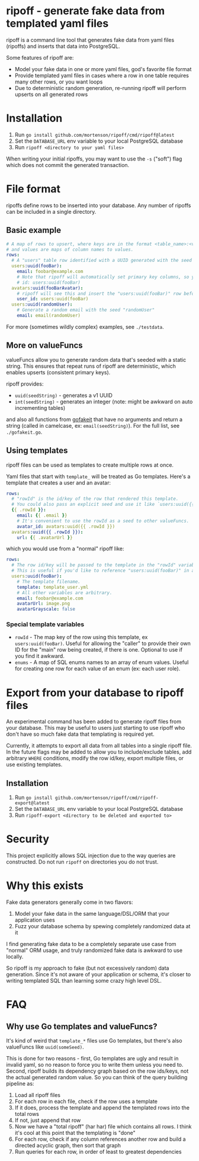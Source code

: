 # ripoff - generate fake data from templated yaml files

ripoff is a command line tool that generates fake data from yaml files (ripoffs) and inserts that data into PostgreSQL.

Some features of ripoff are:

- Model your fake data in one or more yaml files, god's favorite file format
- Provide templated yaml files in cases where a row in one table requires many other rows, or you want loops
- Due to deterministic random generation, re-running ripoff will perform upserts on all generated rows

# Installation

1. Run `go install github.com/mortenson/ripoff/cmd/ripoff@latest`
2. Set the `DATABASE_URL` env variable to your local PostgreSQL database
3. Run `ripoff <directory to your yaml files>`

When writing your initial ripoffs, you may want to use the `-s` ("soft") flag which does not commit the generated transaction.

# File format

ripoffs define rows to be inserted into your database. Any number of ripoffs can be included in a single directory.

## Basic example

```yaml
# A map of rows to upsert, where keys are in the format <table_name>:<valueFunc>(<seed>),
# and values are maps of column names to values.
rows:
  # A "users" table row identified with a UUID generated with the seed "fooBar"
  users:uuid(fooBar):
    email: foobar@example.com
    # Note that ripoff will automatically set primary key columns, so you don't need to add:
    # id: users:uuid(fooBar)
  avatars:uuid(fooBarAvatar):
    # ripoff will see this and insert the "users:uuid(fooBar)" row before this row
    user_id: users:uuid(fooBar)
  users:uuid(randomUser):
    # Generate a random email with the seed "randomUser"
    email: email(randomUser)
```

For more (sometimes wildly complex) examples, see `./testdata`.

## More on valueFuncs

valueFuncs allow you to generate random data that's seeded with a static string. This ensures that repeat runs of ripoff are deterministic, which enables upserts (consistent primary keys).

ripoff provides:

- `uuid(seedString)` - generates a v1 UUID
- `int(seedString)` - generates an integer (note: might be awkward on auto incrementing tables)

and also all functions from [gofakeit](https://github.com/brianvoe/gofakeit?tab=readme-ov-file#functions) that have no arguments and return a string (called in camelcase, ex: `email(seedString)`). For the full list, see `./gofakeit.go`.

## Using templates

ripoff files can be used as templates to create multiple rows at once.

Yaml files that start with `template_` will be treated as Go templates. Here's a template that creates a user and an avatar:

```yaml
rows:
  # "rowId" is the id/key of the row that rendered this template.
  # You could also pass an explicit seed and use it like `users:uuid({{ .seed }})`
  {{ .rowId }}:
    email: {{ .email }}
    # It's convenient to use the rowId as a seed to other valueFuncs.
    avatar_id: avatars:uuid({{ .rowId }})
  avatars:uuid({{ .rowId }}):
    url: {{ .avatarUrl }}
```

which you would use from a "normal" ripoff like:

```yaml
rows:
  # The row id/key will be passed to the template in the "rowId" variable.
  # This is useful if you'd like to reference "users:uuid(fooBar)" in a foreign key elsewhere.
  users:uuid(fooBar):
    # The template filename.
    template: template_user.yml
    # All other variables are arbitrary.
    email: foobar@example.com
    avatarUrl: image.png
    avatarGrayscale: false
```

### Special template variables

- `rowId` - The map key of the row using this template, ex `users:uuid(fooBar)`. Useful for allowing the "caller" to provide their own ID for the "main" row being created, if there is one. Optional to use if you find it awkward.
- `enums` - A map of SQL enums names to an array of enum values. Useful for creating one row for each value of an enum (ex: each user role).

# Export from your database to ripoff files

An experimental command has been added to generate ripoff files from your database. This may be useful to users just starting to use ripoff who don't have so much fake data that templating is required yet.

Currently, it attempts to export all data from all tables into a single ripoff file. In the future flags may be added to allow you to include/exclude tables, add arbitrary `WHERE` conditions, modify the row id/key, export multiple files, or use existing templates.

## Installation

1. Run `go install github.com/mortenson/ripoff/cmd/ripoff-export@latest`
2. Set the `DATABASE_URL` env variable to your local PostgreSQL database
3. Run `ripoff-export <directory to be deleted and exported to>`

# Security

This project explicitly allows SQL injection due to the way queries are constructed. Do not run `ripoff` on directories you do not trust.

# Why this exists

Fake data generators generally come in two flavors:

1. Model your fake data in the same language/DSL/ORM that your application uses
2. Fuzz your database schema by spewing completely randomized data at it

I find generating fake data to be a completely separate use case from "normal" ORM usage, and truly randomized fake data is awkward to use locally.

So ripoff is my approach to fake (but not excessively random) data generation. Since it's not aware of your application or schema, it's closer to writing templated SQL than learning some crazy high level DSL.

# FAQ

## Why use Go templates and valueFuncs?

It's kind of weird that `template_*` files use Go templates, but there's also valueFuncs like `uuid(someSeed)`.

This is done for two reasons - first, Go templates are ugly and result in invalid yaml, so no reason to force you to write them unless you need to. Second, ripoff builds its dependency graph based on the row ids/keys, not the actual generated random value. So you can think of the query building pipeline as:

1. Load all ripoff files
2. For each row in each file, check if the row uses a template
3. If it does, process the template and append the templated rows into the total rows
4. If not, just append that row
5. Now we have a "total ripoff" (har har) file which contains all rows. I think it's cool at this point that the templating is "done"
6. For each row, check if any column references another row and build a directed acyclic graph, then sort that graph
7. Run queries for each row, in order of least to greatest dependencies
